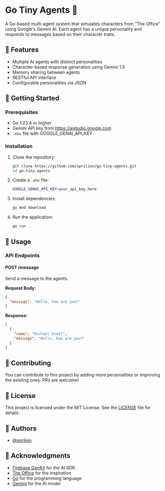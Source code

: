 # Go Tiny Agents 🤖

A Go-based multi-agent system that simulates characters from "The Office" using Google's Gemini AI. Each agent has a unique personality and responds to messages based on their character traits.

## 🌟 Features

- Multiple AI agents with distinct personalities
- Character-based response generation using Gemini 1.5
- Memory sharing between agents
- RESTful API interface
- Configurable personalities via JSON

## 🚀 Getting Started

### Prerequisites

- Go 1.23.4 or higher
- Gemini API key from https://aistudio.google.com
- `.env` file with GOOGLE_GENAI_API_KEY

### Installation

1. Clone the repository:
   ```bash
   git clone https://github.com/xprilion/go-tiny-agents.git
   cd go-tiny-agents
   ```

2. Create a `.env` file:
   ```bash
   GOOGLE_GENAI_API_KEY=your_api_key_here
   ```

3. Install dependencies:
   ```bash
   go mod download
   ```

4. Run the application:
   ```bash
   go run .
   ```

## 📝 Usage

### API Endpoints

#### POST /message
Send a message to the agents.

**Request Body:**
```json
{
  "message": "Hello, how are you?"
}
```

**Response:**
```json
[
  {
    "name": "Michael Scott",
    "message": "Hello, how are you?"
  }
]
```

## 🤝 Contributing
You can contribute to this project by adding more personalities or improving the existing ones. PRs are welcome!

## 📄 License
This project is licensed under the MIT License. See the [LICENSE](LICENSE) file for details.

## 👥 Authors

- [@xprilion](https://github.com/xprilion)

## 🙏 Acknowledgments

- [Firebase GenKit](https://github.com/firebase/genkit) for the AI SDK
- [The Office](https://www.imdb.com/title/tt0386676/) for the inspiration
- [Go](https://go.dev/) for the programming language
- [Gemini](https://ai.google.dev/gemini) for the AI model

